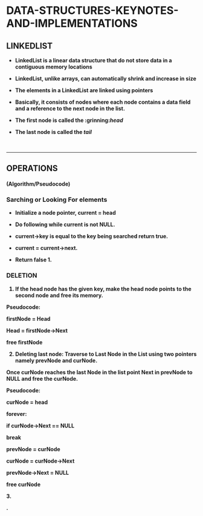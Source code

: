 # DATA-STRUCTURES-KEYNOTES-AND-IMPLEMENTATIONS
<h2><b>LINKEDLIST<b></h2>
    
   * LinkedList is a linear data structure that do not store data in a contiguous memory locations</p>
   * <p>LinkedList, unlike arrays, can automatically shrink and increase in size</p>
   * <p>The elements in a LinkedList are linked using pointers</p>
   * <p>Basically, it consists of nodes where each node contains a data field and a reference to the next node in the list.</p>
   * <p>The first node is called the :grinning:<I>head</I></p>
   * <p>The last node is called the <I>tail</I></p><br>
***
<h2>OPERATIONS</h2> <h4>(Algorithm/Pseudocode)</h4>
  <b><h3>Sarching or Looking For elements</h3></b>
  
  * <p>Initialize a node pointer, current = head</p>
  * <p>Do following while current is not NULL.</p>
  * <p>current->key is equal to the key being searched return true.</p>
  * <p>current = current->next.</p>
  * <p>Return false 1. </p>

  <b><h3>DELETION</h3></b>
  
  1. <p>If the head node has the given key, make the head node points to the second node and free its memory.</p>
  Pseudocode:
  <p>firstNode = Head</p>
  <p>Head = firstNode->Next</p>
  <p>free firstNode</p>
  
  2. <p><b>Deleting last node: </b>Traverse to Last Node in the List using two pointers namely prevNode and curNode. 
  Once curNode reaches the last Node in the list point Next in prevNode to NULL and free the curNode.</p>
  <p>Pseudocode:</p>
  <p>curNode = head</p>
<p>forever:</p>
<p> if curNode->Next == NULL</p>
 <p>break</p>
 <p>prevNode = curNode</p>
 <p>curNode = curNode->Next</p>
 <p>prevNode->Next = NULL</p>
<p>free curNode</p>
  3. <p>.</p>


